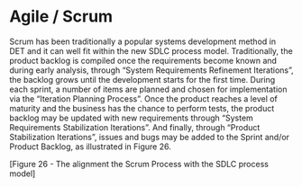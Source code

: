 # Agile / Scrum
Scrum has been traditionally a popular systems development method in DET and it can well fit within the new SDLC process model.
Traditionally, the product backlog is compiled once the requirements become known and during early analysis, through “System Requirements Refinement Iterations”, the backlog grows until the development starts for the first time. During each sprint, a number of items are planned and chosen for implementation via the “Iteration Planning Process”. Once the product reaches a level of maturity and the business has the chance to perform tests, the product backlog may be updated with new requirements through “System Requirements Stabilization Iterations”.  And finally, through “Product Stabilization Iterations”, issues and bugs may be added to the Sprint and/or Product Backlog, as illustrated in Figure 26. 

[Figure 26 - The alignment the Scrum Process with the SDLC process model]
